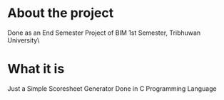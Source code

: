 # About the project
Done as an End Semester Project of BIM 1st Semester, Tribhuwan University\

# What it is
Just a Simple Scoresheet Generator Done in C Programming Language
